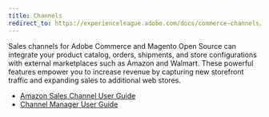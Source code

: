 ```yaml
---
title: Channels
redirect_to: https://experienceleague.adobe.com/docs/commerce-channels/channel-manager/overview.html
---
```


Sales channels for Adobe Commerce and Magento Open Source can integrate your product catalog, orders, shipments, and store configurations with external marketplaces such as Amazon and Walmart. These powerful features empower you to increase revenue by capturing new storefront traffic and expanding sales to additional web stores.

- [Amazon Sales Channel User Guide](https://experienceleague.adobe.com/docs/commerce-channels/amazon/overview.html)
- [Channel Manager User Guide](https://experienceleague.adobe.com/docs/commerce-channels/channel-manager/intro-to-channel-manager/overview.html?lang=en)
